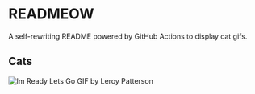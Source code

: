 # READMEOW

A self-rewriting README powered by GitHub Actions to display cat gifs.

## Cats

![Im Ready Lets Go GIF by Leroy Patterson](https://media4.giphy.com/media/CjmvTCZf2U3p09Cn0h/200.gif?cid=9acd02da8lxa3rzbxzwsucht0ucfd6q0frme2dnvw2kphwot&ep=v1_gifs_search&rid=200.gif&ct=g)
